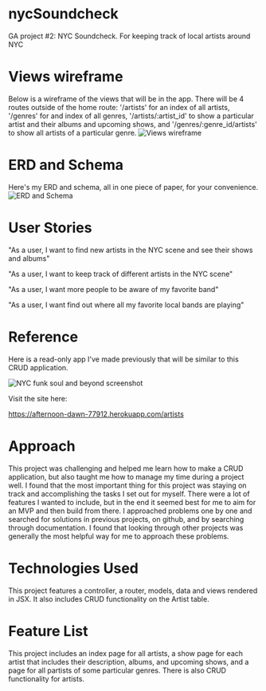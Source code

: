 # nycSoundcheck
GA project #2: NYC Soundcheck. For keeping track of local artists around NYC

# Views wireframe

Below is a wireframe of the views that will be in the app. There will be 4 routes outside of the home route: '/artists' for an index of all artists, '/genres' for and index of all genres, '/artists/:artist_id' to show a particular artist and their albums and upcoming shows, and '/genres/:genre_id/artists' to show all artists of a particular genre.
![Views wireframe](https://image.ibb.co/eBjBP9/IMG_3945.jpg)

# ERD and Schema
Here's my ERD and schema, all in one piece of paper, for your convenience.
![ERD and Schema](https://image.ibb.co/enCecU/Full_Size_Render_4.jpg)

# User Stories
"As a user, I want to find new artists in the NYC scene and see their shows and albums"

"As a user, I want to keep track of different artists in the NYC scene"

"As a user, I want more people to be aware of my favorite band"

"As a user, I want find out where all my favorite local bands are playing"

# Reference 

Here is a read-only app I've made previously that will be similar to this CRUD application.

![NYC funk soul and beyond screenshot](https://image.ibb.co/gbYGrp/Screen_Shot_2018_09_25_at_9_43_53_PM.png)

Visit the site here:

https://afternoon-dawn-77912.herokuapp.com/artists

# Approach 

This project was challenging and helped me learn how to make a CRUD application, but also taught me how to manage my time during a project well. I found that the most important thing for this project was staying on track and accomplishing the tasks I set out for myself. There were a lot of features I wanted to include, but in the end it seemed best for me to aim for an MVP and then build from there. I approached problems one by one and searched for solutions in previous projects, on github, and by searching through documentation. I found that looking through other projects was generally the most helpful way for me to approach these problems.

# Technologies Used

This project features a controller, a router, models, data and views rendered in JSX. It also includes CRUD functionality on the Artist table.

# Feature List

This project includes an index page for all artists, a show page for each artist that includes their description, albums, and upcoming shows, and a page for all partists of some particular genres. There is also CRUD functionality for artists.
